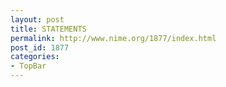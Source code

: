 ```yaml
---
layout: post
title: STATEMENTS
permalink: http://www.nime.org/1877/index.html
post_id: 1877
categories: 
- TopBar
---
```


